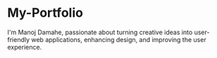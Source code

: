 # My-Portfolio
  I'm Manoj Damahe, passionate about turning creative ideas into  user-friendly web applications, enhancing design, and improving  the user experience.
